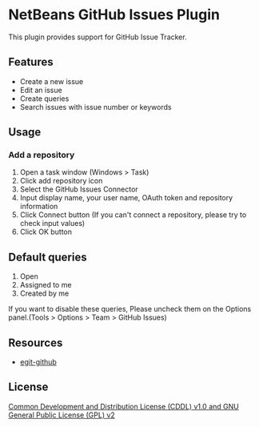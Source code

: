 # NetBeans GitHub Issues Plugin

This plugin provides support for GitHub Issue Tracker.

## Features

- Create a new issue
- Edit an issue
- Create queries
- Search issues with issue number or keywords

## Usage

### Add a repository

1. Open a task window (Windows > Task)
2. Click add repository icon
3. Select the GitHub Issues Connector
4. Input display name, your user name, OAuth token and repository information
5. Click Connect button (If you can't connect a repository, please try to check input values)
6. Click OK button

## Default queries

1. Open
2. Assigned to me
3. Created by me

If you want to disable these queries, Please uncheck them on the Options panel.(Tools > Options > Team > GitHub Issues)

## Resources

- [egit-github](https://github.com/eclipse/egit-github)

## License

[Common Development and Distribution License (CDDL) v1.0 and GNU General Public License (GPL) v2](http://netbeans.org/cddl-gplv2.html)
